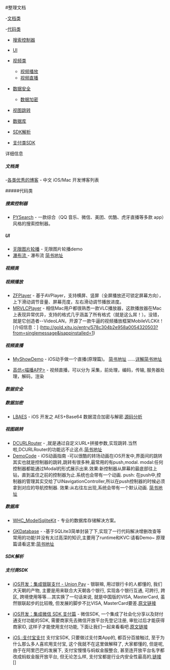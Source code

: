 
#整理文档


-[文档类](#文档类)

-[代码类](#代码类)
 - [搜索控制器](#搜索控制器)
 - [UI](#UI)


 - [视频类](#视频类)
   - [视频播放](#视频播放)
   - [视频直播](#视频直播)

 - [数据安全](#数据安全)
   - [数据加密](#数据加密)
 - [视图跳转](#视图跳转)
 - [数据库](#数据库)
 - [SDK解析](#SDK解析)
  - [支付类SDK](#支付类SDK)



详细信息  















##### 文档类
-[各类优秀的博客](https://github.com/tangqiaoboy/iOSBlogCN) - 中文 iOS/Mac 开发博客列表














#####代码类

##### 搜索控制器
* [PYSearch](https://github.com/iphone5solo/PYSearch) - 一款综合（QQ 音乐、微信、美团、优酷、虎牙直播等多款 app）风格的搜索控制器。

##### UI
* [无限图片轮播](https://github.com/1271284056/Unlimited-images-player) - 无限图片轮播demo
* [瀑布流 ](https://github.com/1271284056/Waterfall-flow) - 瀑布流 [简书地址 ](http://www.jianshu.com/p/03b57f0cf342)



##### 视频类

##### 视频播放
* [ZFPlayer](https://github.com/renzifeng/ZFPlayer) - 基于AVPlayer，支持横屏、竖屏（全屏播放还可锁定屏幕方向），上下滑动调节音量、屏幕亮度，左右滑动调节播放进度。
* [MRVLCPlayer](https://github.com/Maru-zhang/MRVLCPlayer) - 相信Mac用户都很熟悉一款VLC播放器，这款播放器在Mac上表现异常优异，支持的格式几乎涵盖了所有格式（就是这么屌！）。没错，就是它创造者--VideoLAN，开源了一款牛逼的视频播放框架MobileVLCKit！[介绍信息：] (http://gold.xitu.io/entry/578c304b2e958a0054320503?from=singlemessage&isappinstalled=1)


##### 视频直播
* [MyShowDemo](https://github.com/zhangguosen3033/MyShowDemo) - iOS动手做一个直播(原理篇)。 [简书地址](http://www.jianshu.com/p/73f1d8bc38cb) ......[详解简书地址](http://www.jianshu.com/p/7b69d41f3495)

* [高仿<喵播APP>](http://www.jianshu.com/p/b8db6c142aad) - 视频直播，可以分为 采集，前处理，编码，传输, 服务器处理，解码，渲染




##### 数据安全

##### 数据加密
* [LBAES](https://github.com/AllLuckly/LBAES/tree/master) - iOS 开发之 AES+Base64 数据混合加密与解密.[源码分析](http://www.jianshu.com/p/16930be4dddc)


##### 视图跳转
* [DCURLRouter](https://github.com/DarielChen/DCURLRouter) - ,就是通过自定义URL+拼接参数,实现跳转.当然啦,DCURLRouter的功能远不止这点.[简书地址](http://www.jianshu.com/p/36a43202b0cd)
* [DemoCode](https://github.com/DarielChen/DemoCode) - iOS动画指南 -可以很酷的转场动画在iOS开发中,界面间的跳转其实也就是控制器的跳转,跳转有很多种,最常用的有push,modal.
modal:任何控制器都能通过Modal的形式展⽰出来.效果:新控制器从屏幕的最底部往上钻，直到盖住之前的控制器为⽌.系统也会带有一个动画.
push: 在push中,控制器的管理其实交给了UINavigationController,所以在push控制器的时候必须拿到对应的导航控制器. 效果:从右往左出现,系统会带有一个默认动画.
[简书地址](http://www.jianshu.com/p/802d47f0f311)


##### 数据库
* [WHC_ModelSqliteKit](https://github.com/netyouli/WHC_ModelSqliteKit) - 专业的数据库存储解决方案。

* [GKDatabase](https://github.com/ChrisCaixx/GKDatabase) - -基于SQLite3简单封装了下,实现了一行代码解决增删改查等常用的功能!并没有太过高深的知识,主要用了runtime和KVC:请看Demo~ 原理篇请看这里:[简书地址](http://www.jianshu.com/p/0e598147debc)

##### SDK解析

##### 支付类SDK
* [iOS开发：集成银联支付 - Union Pay](http://mp.weixin.qq.com/s?__biz=MzA4ODk0NjY4NA==&mid=2701606256&idx=1&sn=ed8adcd5e5827b2db0725c8c0269e5b5&mpshare=1&scene=1&srcid=0928FBc6oNOT0zuZ4PH4unDO#rd) - 银联嘛, 用过银行卡的人都懂的, 我们大天朝的产物, 主要是用来联合大天朝各个银行, 实现各个银行互通, 可跨行, 跨区, 跨境使用等等....其实换了一句话来说, 就是中国版的VISA, MasterCard, 虽然银联起步的比较晚, 但发展的脚步不比VISA, MasterCard要差.[原文链接](https://cainrun.github.io/14740149724404.html)
* [iOS开发：集成微信 SDK 支付篇](http://mp.weixin.qq.com/s?__biz=MzA4ODk0NjY4NA==&mid=2701606239&idx=1&sn=0a7fa4db912af3681896f5e24f282931&scene=1&srcid=0923Pi8v3YNzs7kqf7rBM0X5#rd) - 微信SDK, 一个集成了社会化分享以及财付通支付功能的SDK, 需要商家先去微信开放平台先登记注册, 审批过后才能获得商家ID, 这样子才能使用支付功能, 下面让我们一起来看看吧.[原文链接](https://cainrun.github.io)

* [iOS :支付宝支付](https://cainrun.github.io/14739456388212.html) 支付宝SDK, 只要做过支付类App的, 都百分百接触过, 至于为什么那么多人喜欢用支付宝, 这个我就不在这里做解释了, 大家都懂的, 但是呢, 由于在阿里巴巴的发展下, 支付宝慢慢与蚂蚁金服整合, 甚至连开放平台名字都改成蚂蚁金服开放平台, 但无论怎么样, 支付宝都是行业内安全性最高的,[链接](https://cainrun.github.io)
[]
